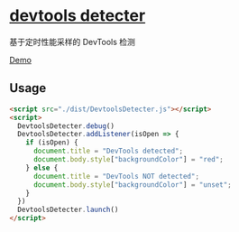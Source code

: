 # [devtools detecter](https://github.com/MHuiG/devtools-detecter)
基于定时性能采样的 DevTools 检测

[Demo](https://devtools-detect.mhuig.top)


## Usage

```html
<script src="./dist/DevtoolsDetecter.js"></script>
<script>
  DevtoolsDetecter.debug()
  DevtoolsDetecter.addListener(isOpen => {
    if (isOpen) {
      document.title = "DevTools detected";
      document.body.style["backgroundColor"] = "red";
    } else {
      document.title = "DevTools NOT detected";
      document.body.style["backgroundColor"] = "unset";
    }
  })
  DevtoolsDetecter.launch()
</script>
```

